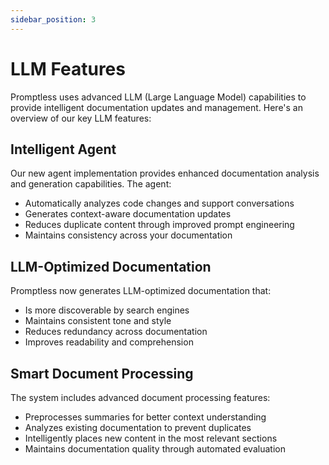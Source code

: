 ```yaml
---
sidebar_position: 3
---
```


# LLM Features

Promptless uses advanced LLM (Large Language Model) capabilities to provide intelligent documentation updates and management. Here's an overview of our key LLM features:

## Intelligent Agent

Our new agent implementation provides enhanced documentation analysis and generation capabilities. The agent:
- Automatically analyzes code changes and support conversations
- Generates context-aware documentation updates
- Reduces duplicate content through improved prompt engineering
- Maintains consistency across your documentation

## LLM-Optimized Documentation

Promptless now generates LLM-optimized documentation that:
- Is more discoverable by search engines
- Maintains consistent tone and style
- Reduces redundancy across documentation
- Improves readability and comprehension

## Smart Document Processing

The system includes advanced document processing features:
- Preprocesses summaries for better context understanding
- Analyzes existing documentation to prevent duplicates
- Intelligently places new content in the most relevant sections
- Maintains documentation quality through automated evaluation
